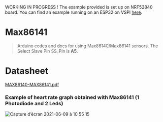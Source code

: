 WORKING IN PROGRESS ! 
The example provided is set up on NRF52840 board.
You can find an example running on an ESP32 on VSPI [here](https://github.com/moothyknight/MAX86141_Arduino).

# Max86141
> Arduino codes and docs for using Max86140/Max86141 sensors.
> The Select Slave Pin SS_Pin is **A5**.

# Datasheet
[MAX86140-MAX86141.pdf](https://github.com/MakerLabCRI/Max86141/files/6622271/MAX86140-MAX86141.pdf)

### Example of heart rate graph obtained with Max86141 (1 Photodiode and 2 Leds)
![Capture d’écran 2021-06-09 à 10 55 15](https://user-images.githubusercontent.com/47628329/121325570-02e3a600-c912-11eb-9c8e-112cf1a5d947.png)
